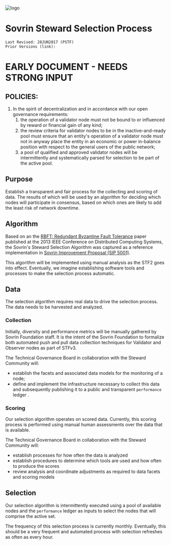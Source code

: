 ![logo](/sovrin-controlled-docs/images/banner.png)

# Sovrin Steward Selection Process
```
Last Revised: 28JUN2017 (PSTF)
Prior Versions (link):

```

# EARLY DOCUMENT - NEEDS STRONG INPUT

## POLICIES:

1. In the spirit of decentralization and in accordance with our open governance requirements: 
   1. the operation of a validator node must not be bound to or influenced by reward or financial gain of any kind; 
   2. the review criteria for validator nodes to be in the inactive-and-ready pool must ensure that an entity's operation of a validator node must not in anyway place the entity in an economic or power in-balance position with respect to the general users of the public network; 
   3. a pool of qualified and approved validator nodes will be intermittently and systematically parsed for selection to be part of the active pool. 

## Purpose
Establish a transparent and fair process for the collecting and scoring of data. The results of which will be used by an algorithm for deciding which nodes will participate in consensus, based on which ones are likely to add the least risk of network downtime.

## Algorithm
Based on an the [RBFT: Redundant Byzantine Fault Tolerance](https://pakupaku.me/plaublin/rbft/5000a297.pdf) paper published at the 2013 IEEE Conference on Distributed Computing Systems, the Sovrin's Steward Selection Algorithm was captured as a reference implementation in [Sovrin Improvement Proposal (SIP 5001)](https://github.com/sovrin-foundation/sovrin-sip/blob/master/text/5001-steward-selection-algorithm/README.md).

This algorithm will be implemented using manual analysis as the STF2 goes into effect. Eventually, we imagine establishing software tools and processes to make the selection process automatic.

## Data
The selection algorithm requires real data to drive the selection process. The data needs to be harvested and analyzed.

### Collection
Initially, diversity and performance metrics will be manually gathered by Sovrin Foundation staff. It is the intent of the Sovrin Foundation to formalize both automated push and pull data collection techniques for Validator and Observer nodes as part of STFv3.

The Technical Governance Board in collaboration with the Steward Community will:

* establish the facets and associated data models for the monitoring of a node;
* define and implement the infrastructure necessary to collect this data and subsequently publishing it to a public and transparent ```performance``` ledger .

### Scoring

Our selection algorithm operates on scored data. Currently, this scoring process is performed using manual human assessments over the data that is available.

The Technical Governance Board in collaboration with the Steward Community will:

* establish processes for how often the data is analyzed
* establish procedures to determine which tools are used and how often to produce the scores
* review analysis and coordinate adjustments as required to data facets and scoring models

## Selection
Our selection algorithm is intermittently executed using a pool of available nodes and the ```performance``` ledger as inputs to select the nodes that will comprise the active set.

The frequency of this selection process is currently monthly. Eventually, this should be a very frequent and automated process with selection refreshes as often as every hour.
